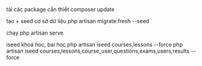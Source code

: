 tải các package cần thiết
composer update


tạo + seed cơ sở dữ liệu
php artisan migrate:fresh --seed


chạy
php artisan serve
 
 iseed khoá hoc, bai hoc
php artisan iseed courses,lessons --force
 php artisan iseed courses,lessons,course_user,questions,exams,users,results --force
